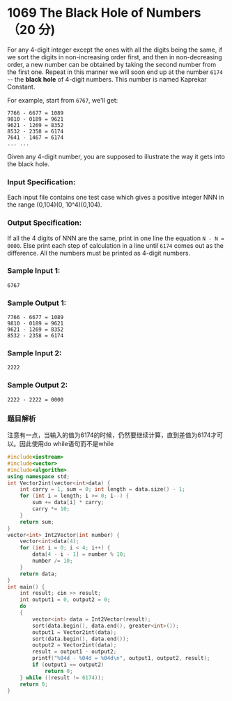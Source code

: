 # 1069 The Black Hole of Numbers （20 分)

For any 4-digit integer except the ones with all the digits being the same, if we sort the digits in non-increasing order first, and then in non-decreasing order, a new number can be obtained by taking the second number from the first one. Repeat in this manner we will soon end up at the number `6174` \-\- the **black hole** of 4-digit numbers. This number is named Kaprekar Constant.

For example, start from `6767`, we'll get:

    7766 - 6677 = 1089
    9810 - 0189 = 9621
    9621 - 1269 = 8352
    8532 - 2358 = 6174
    7641 - 1467 = 6174
    ... ...
    

Given any 4-digit number, you are supposed to illustrate the way it gets into the black hole.

### Input Specification:

Each input file contains one test case which gives a positive integer NNN in the range (0,104)(0, 10^4)(0,10​4​​).

### Output Specification:

If all the 4 digits of NNN are the same, print in one line the equation `N - N = 0000`. Else print each step of calculation in a line until `6174` comes out as the difference. All the numbers must be printed as 4-digit numbers.

### Sample Input 1:

    6767
    

### Sample Output 1:

    7766 - 6677 = 1089
    9810 - 0189 = 9621
    9621 - 1269 = 8352
    8532 - 2358 = 6174
    

### Sample Input 2:

    2222
    

### Sample Output 2:

    2222 - 2222 = 0000

### 题目解析

注意有一点，当输入的值为6174的时候，仍然要继续计算，直到差值为6174才可以。因此使用do while语句而不是while

```C++
#include<iostream>
#include<vector>
#include<algorithm>
using namespace std;
int Vector2int(vector<int>data) {
	int carry = 1, sum = 0; int length = data.size() - 1;
	for (int i = length; i >= 0; i--) {
		sum += data[i] * carry;
		carry *= 10;
	}
	return sum;
}
vector<int> Int2Vector(int number) {
	vector<int>data(4);
	for (int i = 0; i < 4; i++) {
		data[4 - i - 1] = number % 10;
		number /= 10;
	}
	return data;
}
int main() {
	int result; cin >> result;
	int output1 = 0, output2 = 0;
	do
	{
		vector<int> data = Int2Vector(result);
		sort(data.begin(), data.end(), greater<int>());
		output1 = Vector2int(data);
		sort(data.begin(), data.end());
		output2 = Vector2int(data);
		result = output1 - output2;
		printf("%04d - %04d = %04d\n", output1, output2, result);
		if (output1 == output2)
			return 0;
	} while ((result != 6174));
	return 0;
}
```